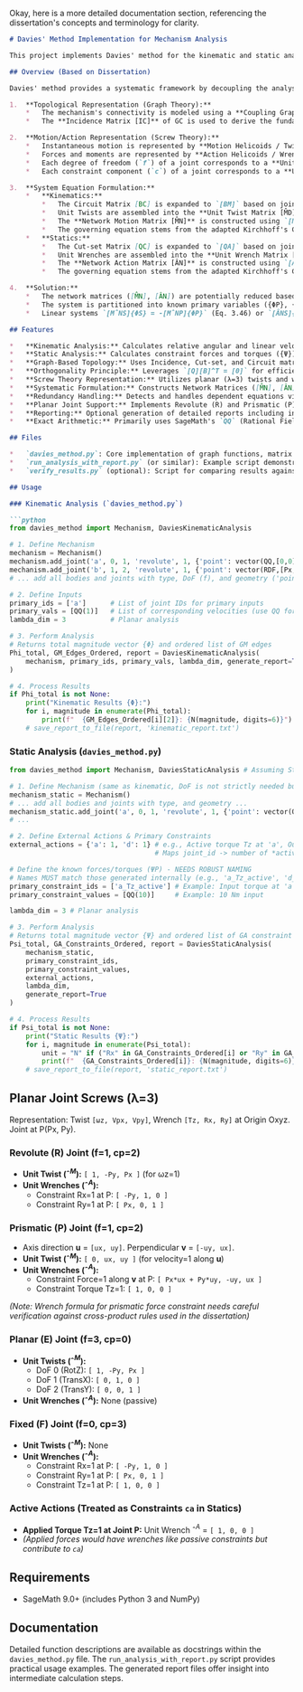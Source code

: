 Okay, here is a more detailed documentation section, referencing the dissertation's concepts and terminology for clarity.

```markdown
# Davies' Method Implementation for Mechanism Analysis

This project implements Davies' method for the kinematic and static analysis of mechanical systems using SageMath. The approach combines graph theory for topological representation with screw theory (helicoids) for describing motion and forces, enabling the analysis of complex mechanisms, including those with multiple degrees of freedom.

## Overview (Based on Dissertation)

Davies' method provides a systematic framework by decoupling the analysis into distinct kinematic and static phases, while leveraging analogous mathematical structures based on graph theory and screw theory.

1.  **Topological Representation (Graph Theory):**
    *   The mechanism's connectivity is modeled using a **Coupling Graph (GC)**, where bodies are vertices and direct couplings (joints) are edges.
    *   The **Incidence Matrix [IC]** of GC is used to derive the fundamental **Cut-set Matrix [QC]** and, via the **Orthogonality Principle**, the fundamental **Circuit Matrix [BC]**. This avoids complex graph traversal algorithms.

2.  **Motion/Action Representation (Screw Theory):**
    *   Instantaneous motion is represented by **Motion Helicoids / Twists ($^M$)**, comprising angular velocity (ω) and linear velocity (Vp) components.
    *   Forces and moments are represented by **Action Helicoids / Wrenches ($^A$)**, comprising a force resultant (R) and a couple (Tp) components.
    *   Each degree of freedom (`f`) of a joint corresponds to a **Unit Twist (ˆ$^M$)**.
    *   Each constraint component (`c`) of a joint corresponds to a **Unit Wrench (ˆ$^A$)**.

3.  **System Equation Formulation:**
    *   **Kinematics:**
        *   The Circuit Matrix [BC] is expanded to `[BM]` based on joint freedoms (`f`) to represent the connectivity of the conceptual **Motion Graph (GM)**.
        *   Unit Twists are assembled into the **Unit Twist Matrix [M̂D]**.
        *   The **Network Motion Matrix [M̂N]** is constructed using `[M̂D]` and `[BM]` (Eq. 3.31).
        *   The governing equation stems from the adapted Kirchhoff's Circuit Law: `[M̂N]{Φ} = {0}` (Eq. 3.32), where `{Φ}` is the vector of unknown twist magnitudes (velocities).
    *   **Statics:**
        *   The Cut-set Matrix [QC] is expanded to `[QA]` based on joint constraints (`c = cp + ca`) to represent the connectivity of the conceptual **Action Graph (GA)**. External actions are included as active constraints (`ca`).
        *   Unit Wrenches are assembled into the **Unit Wrench Matrix [ÂD]**.
        *   The **Network Action Matrix [ÂN]** is constructed using `[ÂD]` and `[QA]` (Eq. 3.38 analogous structure).
        *   The governing equation stems from the adapted Kirchhoff's Cut-set Law: `[ÂN]{Ψ} = {0}` (Eq. 3.39), where `{Ψ}` is the vector of unknown wrench magnitudes (constraint forces/torques).

4.  **Solution:**
    *   The network matrices ([M̂N], [ÂN]) are potentially reduced based on rank (`m` or `a`) to remove redundancies.
    *   The system is partitioned into known primary variables ({ΦP}, {ΨP} - typically inputs) and unknown secondary variables ({ΦS}, {ΨS}).
    *   Linear systems `[M̂NS]{ΦS} = -[M̂NP]{ΦP}` (Eq. 3.46) or `[ÂNS]{ΨS} = -[ÂNP]{ΨP}` (Eq. 3.50) are solved for the unknowns.

## Features

*   **Kinematic Analysis:** Calculates relative angular and linear velocities ({Φ}) for all mechanism joints based on specified inputs.
*   **Static Analysis:** Calculates constraint forces and torques ({Ψ}) within joints necessary to maintain equilibrium under specified applied loads/torques.
*   **Graph-Based Topology:** Uses Incidence, Cut-set, and Circuit matrices derived from the Coupling Graph (GC).
*   **Orthogonality Principle:** Leverages `[Q][B]^T = [0]` for efficient matrix generation.
*   **Screw Theory Representation:** Utilizes planar (λ=3) twists and wrenches.
*   **Systematic Formulation:** Constructs Network Matrices ([M̂N], [ÂN]) as per the dissertation.
*   **Redundancy Handling:** Detects and handles dependent equations via rank calculation.
*   **Planar Joint Support:** Implements Revolute (R) and Prismatic (P) joints. (Extensible to others).
*   **Reporting:** Optional generation of detailed reports including intermediate matrices for verification.
*   **Exact Arithmetic:** Primarily uses SageMath's `QQ` (Rational Field) for precision.

## Files

*   `davies_method.py`: Core implementation of graph functions, matrix constructions, twist/wrench calculations, partitioning, solving, and the main `DaviesKinematicAnalysis` and `DaviesStaticAnalysis` functions. Includes reporting helpers.
*   `run_analysis_with_report.py` (or similar): Example script demonstrating usage for specific mechanisms (e.g., four-bar, slider-crank) and report generation.
*   `verify_results.py` (optional): Script for comparing results against known analytical or symbolic solutions.

## Usage

### Kinematic Analysis (`davies_method.py`)

```python
from davies_method import Mechanism, DaviesKinematicAnalysis

# 1. Define Mechanism
mechanism = Mechanism()
mechanism.add_joint('a', 0, 1, 'revolute', 1, {'point': vector(QQ,[0,0])}) # Body 0 = ground
mechanism.add_joint('b', 1, 2, 'revolute', 1, {'point': vector(RDF,[Px,Py])})
# ... add all bodies and joints with type, DoF (f), and geometry ('point', 'axis'/'direction')

# 2. Define Inputs
primary_ids = ['a']      # List of joint IDs for primary inputs
primary_vals = [QQ(1)]   # List of corresponding velocities (use QQ for exact)
lambda_dim = 3           # Planar analysis

# 3. Perform Analysis
# Returns total magnitude vector {Φ} and ordered list of GM edges
Phi_total, GM_Edges_Ordered, report = DaviesKinematicAnalysis(
    mechanism, primary_ids, primary_vals, lambda_dim, generate_report=True
)

# 4. Process Results
if Phi_total is not None:
    print("Kinematic Results {Φ}:")
    for i, magnitude in enumerate(Phi_total):
        print(f"  {GM_Edges_Ordered[i][2]}: {N(magnitude, digits=6)}") # Print numerical approx
    # save_report_to_file(report, 'kinematic_report.txt')
```

### Static Analysis (`davies_method.py`)

```python
from davies_method import Mechanism, DaviesStaticAnalysis # Assuming Static is in the same file

# 1. Define Mechanism (same as kinematic, DoF is not strictly needed but constraints 'c' are derived)
mechanism_static = Mechanism()
# ... add all bodies and joints with type, and geometry ...
mechanism_static.add_joint('a', 0, 1, 'revolute', 1, {'point': vector(QQ,[0,0])})
# ...

# 2. Define External Actions & Primary Constraints
external_actions = {'a': 1, 'd': 1} # e.g., Active torque Tz at 'a', Output reaction torque Tz at 'd'
                                    # Maps joint_id -> number of *active* constraints 'ca'

# Define the known forces/torques (ΨP) - NEEDS ROBUST NAMING
# Names MUST match those generated internally (e.g., 'a_Tz_active', 'd_Tout_reaction')
primary_constraint_ids = ['a_Tz_active'] # Example: Input torque at 'a' is known
primary_constraint_values = [QQ(10)]     # Example: 10 Nm input

lambda_dim = 3 # Planar analysis

# 3. Perform Analysis
# Returns total magnitude vector {Ψ} and ordered list of GA constraint IDs
Psi_total, GA_Constraints_Ordered, report = DaviesStaticAnalysis(
    mechanism_static,
    primary_constraint_ids,
    primary_constraint_values,
    external_actions,
    lambda_dim,
    generate_report=True
)

# 4. Process Results
if Psi_total is not None:
    print("Static Results {Ψ}:")
    for i, magnitude in enumerate(Psi_total):
        unit = "N" if ("Rx" in GA_Constraints_Ordered[i] or "Ry" in GA_Constraints_Ordered[i]) else "Nm"
        print(f"  {GA_Constraints_Ordered[i]}: {N(magnitude, digits=6)} {unit}")
    # save_report_to_file(report, 'static_report.txt')

```

## Planar Joint Screws (λ=3)

Representation: Twist `[ωz, Vpx, Vpy]`, Wrench `[Tz, Rx, Ry]` at Origin Oxyz. Joint at P(Px, Py).

### Revolute (R) Joint (f=1, cp=2)
*   **Unit Twist (ˆ$^M$):** `[ 1, -Py, Px ]` (for ωz=1)
*   **Unit Wrenches (ˆ$^A$):**
    *   Constraint Rx=1 at P: `[ -Py, 1, 0 ]`
    *   Constraint Ry=1 at P: `[ Px, 0, 1 ]`

### Prismatic (P) Joint (f=1, cp=2)
*   Axis direction **u** = `[ux, uy]`. Perpendicular **v** = `[-uy, ux]`.
*   **Unit Twist (ˆ$^M$):** `[ 0, ux, uy ]` (for velocity=1 along **u**)
*   **Unit Wrenches (ˆ$^A$):**
    *   Constraint Force=1 along **v** at P: `[ Px*ux + Py*uy, -uy, ux ]`
    *   Constraint Torque Tz=1: `[ 1, 0, 0 ]`

*(Note: Wrench formula for prismatic force constraint needs careful verification against cross-product rules used in the dissertation)*

### Planar (E) Joint (f=3, cp=0)
*   **Unit Twists (ˆ$^M$):**
    *   DoF 0 (RotZ): `[ 1, -Py, Px ]`
    *   DoF 1 (TransX): `[ 0, 1, 0 ]`
    *   DoF 2 (TransY): `[ 0, 0, 1 ]`
*   **Unit Wrenches (ˆ$^A$):** None (passive)

### Fixed (F) Joint (f=0, cp=3)
*   **Unit Twists (ˆ$^M$):** None
*   **Unit Wrenches (ˆ$^A$):**
    *   Constraint Rx=1 at P: `[ -Py, 1, 0 ]`
    *   Constraint Ry=1 at P: `[ Px, 0, 1 ]`
    *   Constraint Tz=1 at P: `[ 1, 0, 0 ]`

### Active Actions (Treated as Constraints `ca` in Statics)
*   **Applied Torque Tz=1 at Joint P:** Unit Wrench ˆ$^A$ = `[ 1, 0, 0 ]`
*   *(Applied forces would have wrenches like passive constraints but contribute to `ca`)*

## Requirements

*   SageMath 9.0+ (includes Python 3 and NumPy)

## Documentation

Detailed function descriptions are available as docstrings within the `davies_method.py` file. The `run_analysis_with_report.py` script provides practical usage examples. The generated report files offer insight into intermediate calculation steps.
```